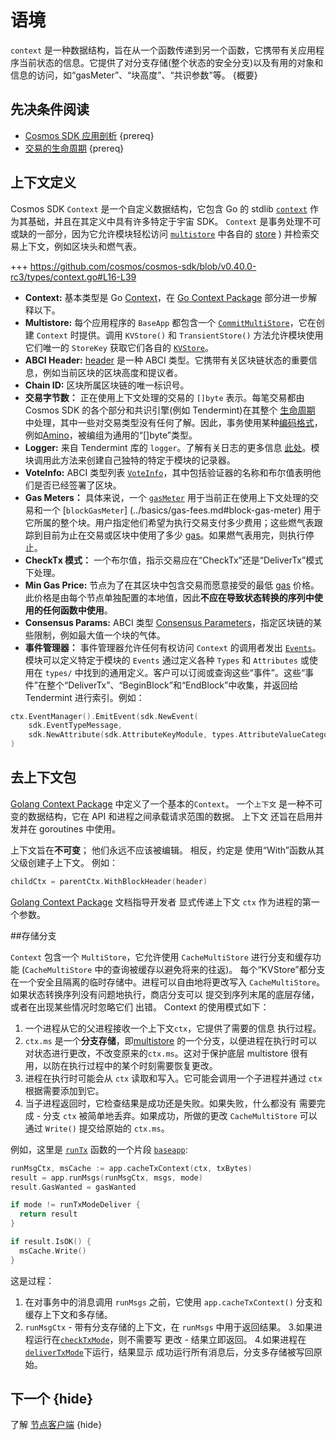 # 语境

`context` 是一种数据结构，旨在从一个函数传递到另一个函数，它携带有关应用程序当前状态的信息。它提供了对分支存储(整个状态的安全分支)以及有用的对象和信息的访问，如“gasMeter”、“块高度”、“共识参数”等。 {概要}

## 先决条件阅读

- [Cosmos SDK 应用剖析](../basics/app-anatomy.md) {prereq}
- [交易的生命周期](../basics/tx-lifecycle.md) {prereq}

## 上下文定义

Cosmos SDK `Context` 是一个自定义数据结构，它包含 Go 的 stdlib [`context`](https://golang.org/pkg/context) 作为其基础，并且在其定义中具有许多特定于宇宙 SDK。 `Context` 是事务处理不可或缺的一部分，因为它允许模块轻松访问 [`multistore`](./store.md#multistore) 中各自的 [store](./store.md#base-layer-kvstores) ) 并检索交易上下文，例如区块头和燃气表。

+++ https://github.com/cosmos/cosmos-sdk/blob/v0.40.0-rc3/types/context.go#L16-L39

- **Context:** 基本类型是 Go [Context](https://golang.org/pkg/context)，在 [Go Context Package](#go-context-package) 部分进一步解释以下。
- **Multistore:** 每个应用程序的 `BaseApp` 都包含一个 [`CommitMultiStore`](./store.md#multistore)，它在创建 `Context` 时提供。调用 `KVStore()` 和 `TransientStore()` 方法允许模块使用它们唯一的 `StoreKey` 获取它们各自的 [`KVStore`](./store.md#base-layer-kvstores)。
- **ABCI Header:** [header](https://tendermint.com/docs/spec/abci/abci.html#header) 是一种 ABCI 类型。它携带有关区块链状态的重要信息，例如当前区块的区块高度和提议者。
- **Chain ID:** 区块所属区块链的唯一标识号。
- **交易字节数：** 正在使用上下文处理的交易的 `[]byte` 表示。每笔交易都由 Cosmos SDK 的各个部分和共识引擎(例如 Tendermint)在其整个 [生命周期](../basics/tx-lifecycle.md) 中处理，其中一些对交易类型没有任何了解。因此，事务使用某种[编码格式](./encoding.md)，例如[Amino](./encoding.md)，被编组为通用的“[]byte”类型。
- **Logger:** 来自 Tendermint 库的 `logger`。了解有关日志的更多信息 [此处](https://tendermint.com/docs/tendermint-core/how-to-read-logs.html#how-to-read-logs)。模块调用此方法来创建自己独特的特定于模块的记录器。
- **VoteInfo:** ABCI 类型列表 [`VoteInfo`](https://tendermint.com/docs/spec/abci/abci.html#voteinfo)，其中包括验证器的名称和布尔值表明他们是否已经签署了区块。
- **Gas Meters：** 具体来说，一个 [`gasMeter`](../basics/gas-fees.md#main-gas-meter) 用于当前正在使用上下文处理的交易和一个 [`blockGasMeter`] (../basics/gas-fees.md#block-gas-meter) 用于它所属的整个块。用户指定他们希望为执行交易支付多少费用；这些燃气表跟踪到目前为止在交易或区块中使用了多少 [gas](../basics/gas-fees.md)。如果燃气表用完，则执行停止。
- **CheckTx 模式：** 一个布尔值，指示交易应在“CheckTx”还是“DeliverTx”模式下处理。
- **Min Gas Price:** 节点为了在其区块中包含交易而愿意接受的最低 [gas](../basics/gas-fees.md) 价格。此价格是由每个节点单独配置的本地值，因此**不应在导致状态转换的序列中使用的任何函数中使用**。
- **Consensus Params:** ABCI 类型 [Consensus Parameters](https://tendermint.com/docs/spec/abci/apps.html#consensus-parameters)，指定区块链的某些限制，例如最大值一个块的气体。
- **事件管理器：** 事件管理器允许任何有权访问 `Context` 的调用者发出 [`Events`](./events.md)。模块可以定义特定于模块的
  `Events` 通过定义各种 `Types` 和 `Attributes` 或使用在 `types/` 中找到的通用定义。客户可以订阅或查询这些“事件”。这些“事件”在整个“DeliverTx”、“BeginBlock”和“EndBlock”中收集，并返回给 Tendermint 进行索引。例如： 

```go
ctx.EventManager().EmitEvent(sdk.NewEvent(
    sdk.EventTypeMessage,
    sdk.NewAttribute(sdk.AttributeKeyModule, types.AttributeValueCategory)),
)
```

## 去上下文包

[Golang Context Package](https://golang.org/pkg/context) 中定义了一个基本的`Context`。 一个`上下文`
是一种不可变的数据结构，它在 API 和进程之间承载请求范围的数据。 上下文
还旨在启用并发并在 goroutines 中使用。

上下文旨在**不可变**； 他们永远不应该被编辑。 相反，约定是
使用“With”函数从其父级创建子上下文。 例如： 

```go
childCtx = parentCtx.WithBlockHeader(header)
```

[Golang Context Package](https://golang.org/pkg/context) 文档指导开发者
显式传递上下文 `ctx` 作为进程的第一个参数。

##存储分支

`Context` 包含一个 `MultiStore`，它允许使用 `CacheMultiStore` 进行分支和缓存功能
(`CacheMultiStore` 中的查询被缓存以避免将来的往返)。
每个“KVStore”都分支在一个安全且隔离的临时存储中。进程可以自由地将更改写入
`CacheMultiStore`。如果状态转换序列没有问题地执行，商店分支可以
提交到序列末尾的底层存储，或者在出现某些情况时忽略它们
出错。 Context 的使用模式如下：

1. 一个进程从它的父进程接收一个上下文`ctx`，它提供了需要的信息
   执行过程。
2. `ctx.ms` 是一个**分支存储**，即[multistore](./store.md#multistore) 的一个分支，以便进程在执行时可以对状态进行更改，不改变原来的`ctx.ms`。这对于保护底层 multistore 很有用，以防在执行过程中的某个时刻需要恢复更改。
3. 进程在执行时可能会从 `ctx` 读取和写入。它可能会调用一个子进程并通过
   `ctx` 根据需要添加到它。
4. 当子进程返回时，它检查结果是成功还是失败。如果失败，什么都没有
   需要完成 - 分支 `ctx` 被简单地丢弃。如果成功，所做的更改
   `CacheMultiStore` 可以通过 `Write()` 提交给原始的 `ctx.ms`。

例如，这里是 [`runTx`](./baseapp.md#runtx-and-runmsgs) 函数的一个片段
[`baseapp`](./baseapp.md): 

```go
runMsgCtx, msCache := app.cacheTxContext(ctx, txBytes)
result = app.runMsgs(runMsgCtx, msgs, mode)
result.GasWanted = gasWanted

if mode != runTxModeDeliver {
  return result
}

if result.IsOK() {
  msCache.Write()
}
```

这是过程：

1. 在对事务中的消息调用 `runMsgs` 之前，它使用 `app.cacheTxContext()`
    分支和缓存上下文和多存储。
2. `runMsgCtx` - 带有分支存储的上下文，在 `runMsgs` 中用于返回结果。
3.如果进程运行在[`checkTxMode`](./baseapp.md#checktx)，则不需要写
    更改 - 结果立即返回。
4.如果进程在[`deliverTxMode`](./baseapp.md#delivertx)下运行，结果显示
    成功运行所有消息后，分支多存储被写回原始。

## 下一个 {hide}

了解 [节点客户端](./node.md) {hide} 